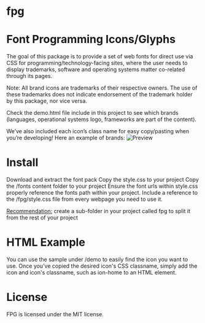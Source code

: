 # fpg
<h1>Font Programming Icons/Glyphs</h1>
The goal of this package is to provide a set of web fonts for direct use via CSS for programming/technology-facing sites, where the user needs to display trademarks, software and operating systems matter co-related through its pages.

Note: All brand icons are trademarks of their respective owners. The use of these trademarks does not indicate endorsement of the trademark holder by this package, nor vice versa.

Check the demo.html file include in this project to see which brands (languages, operational systems logo, frameworks are part of the content).

We’ve also included each icon’s class name for easy copy/pasting when you’re developing!
Here an example of brands:
<img src="http://s19.postimg.org/7xb3mfspv/fonts.png" title="Preview">


<h1>Install</h1>
Download and extract the font pack
Copy the style.css to your project
Copy the /fonts content folder to your project
Ensure the font urls within style.css properly reference the fonts path within your project.
Include a reference to the /fpg/style.css file from every webpage you need to use it.

<u>Recommendation:</u> create a sub-folder in your project called fpg to split it from the rest of your project

<h1>HTML Example</h1>

You can use the sample under /demo to easily find the icon you want to use. Once you've copied the desired icon's CSS classname, simply add the icon and icon's classname, such as ion-home to an HTML element.

<span class="fpg-access"></span>

<h1>License</h1>

FPG is licensed under the MIT license.
